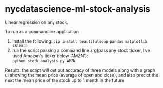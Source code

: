 # nycdatascience-ml-stock-analysis
Linear regression on any stock.

To run as a commandline application  
  1) install the following:  `pip install beautifulsoup pandas matplotlib sklearn`  
  2) run the script passing a command line arg(pass any stock ticker, I've used Amazon's ticker below 'AMZN'):  
  `python stock_analysis.py AMZN`  
  
Results: the script will out put accuracy of three models along with a graph ui showing the mean price (average of open and close), and also predict the next the mean price of the stock up to 1 month in the future
